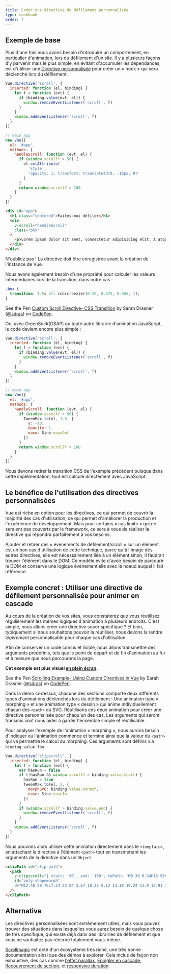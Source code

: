 ```yaml
---
title: Créer une directive de défilement personnalisée
type: cookbook
order: 7
---
```


## Exemple de base

Plus d'une fois nous avons besoin d'introduire un comportement, en particulier d'animation, lors du défilement d'un site. Il y a plusieurs façons d'y parvenir mais le plus simple, en évitant d'accumuler les dépendances, est d'utiliser une [Directive personnalisée](/v2/guide/custom-directive.html) pour créer un « hook » qui sera déclenché lors du défilement.

```js
Vue.directive('scroll', {
  inserted: function (el, binding) {
    let f = function (evt) {
      if (binding.value(evt, el)) {
        window.removeEventListener('scroll', f)
      }
    }
    window.addEventListener('scroll', f)
  }
})

// main app
new Vue({
  el: '#app',
  methods: {
    handleScroll: function (evt, el) {
      if (window.scrollY > 50) {
        el.setAttribute(
          'style',
          'opacity: 1; transform: translate3d(0, -10px, 0)'
        )
      }
      return window.scrollY > 100
    }
  }
})
```

```html
<div id="app">
  <h1 class="centered">Faites-moi défiler</h1>
  <div
    v-scroll="handleScroll"
    class="box"
  >
    <p>Lorem ipsum dolor sit amet, consectetur adipisicing elit. A atque amet harum aut ab veritatis earum porro praesentium ut corporis. Quasi provident dolorem officia iure fugiat, eius mollitia sequi quisquam.</p>
  </div>
</div>
```

<p class="tip">N'oubliez pas ! La directive doit être enregistrée avant la création de l'instance de Vue.</p>

Nous avons également besoin d'une propriété pour calculer les valeurs intermédiaires lors de la transition, dans notre cas :

```css
.box {
  transition: 1.5s all cubic-bezier(0.39, 0.575, 0.565, 1);
}
```

<p data-height="450" data-theme-id="5162" data-slug-hash="983220ed949ac670dff96bdcaf9d3338" data-default-tab="result" data-user="sdras" data-embed-version="2" data-pen-title="Custom Scroll Directive- CSS Transition" class="codepen">See the Pen <a href="https://codepen.io/sdras/pen/983220ed949ac670dff96bdcaf9d3338/">Custom Scroll Directive- CSS Transition</a> by Sarah Drasner (<a href="https://codepen.io/sdras">@sdras</a>) on <a href="https://codepen.io">CodePen</a>.</p>
<script async src="https://static.codepen.io/assets/embed/ei.js"></script>

Ou, avec GreenSock(GSAP) ou toute autre librairie d'animation JavaScript, le code devient encore plus simple :

```js
Vue.directive('scroll', {
  inserted: function (el, binding) {
    let f = function (evt) {
      if (binding.value(evt, el)) {
        window.removeEventListener('scroll', f)
      }
    }
    window.addEventListener('scroll', f)
  }
})

// main app
new Vue({
  el: '#app',
  methods: {
    handleScroll: function (evt, el) {
      if (window.scrollY > 50) {
        TweenMax.to(el, 1.5, {
          y: -10,
          opacity: 1,
          ease: Sine.easeOut
        })
      }
      return window.scrollY > 100
    }
  }
})
```

Nous devons retirer la transition CSS de l'exemple précédent puisque dans cette implémentation, tout est calculé directement avec JavaScript.

## Le bénéfice de l'utilisation des directives personnalisées

Vue est riche en option pour les directives, ce qui permet de couvrir la majorité des cas d'utilisation, ce qui permet d'améliorer la production et l'expérience de développement. Mais pour certains « cas limite » qui ne seraient pas couverts par le framework, ce sera à vous de réaliser la directive qui répondra parfaitement à vos besoins.

Ajouter et retirer des « évènements de défilement/scroll » sur un élément est un bon cas d'utilisation de cette technique, parce qu'à l'image des autres directives, elle est nécessairement liée à un élément sinon, il faudrait trouver l'élément dans le DOM. Ce modèle évite d'avoir besoin de parcourir le DOM et conserve une logique évènementielle avec le noeud auquel il fait référence.

## Exemple concret : Utiliser une directive de défilement personnalisée pour animer en cascade

Au cours de la création de vos sites, vous constaterez que vous réutilisez régulièrement les mêmes logiques d'animation à plusieurs endroits. C'est simple, nous allons créer une directive super spécifique ? Et bien, typiquement si nous souhaitons pouvoir la réutiliser, nous devons la rendre _légèrement_ personnalisable pour chaque cas d'utilisation.

Afin de conserver un code concis et lisible, nous allons transmettre des arguments prédéfinis, tels que le point de départ et de fin d'animation au fur et à mesure que nous parcourons la page.

**Cet exemple est plus visuel [en plein écran](https://s.codepen.io/sdras/debug/078c19f5b3ed7f7d28584da450296cd0).**

<p data-height="500" data-theme-id="5162" data-slug-hash="c8c55e3e0bba997350551dd747119100" data-default-tab="result" data-user="sdras" data-embed-version="2" data-pen-title="Scrolling Example- Using Custom Directives in Vue" class="codepen">See the Pen <a href="https://codepen.io/sdras/pen/c8c55e3e0bba997350551dd747119100/">Scrolling Example- Using Custom Directives in Vue</a> by Sarah Drasner (<a href="https://codepen.io/sdras">@sdras</a>) on <a href="https://codepen.io">CodePen</a>.</p>
<script async src="https://static.codepen.io/assets/embed/ei.js"></script>

Dans la démo ci-dessus, chacune des sections comporte deux différents types d'animations déclenchés lors du défilement : Une animation type « morphing » et une animation type « dessin » qui anime individuellement chacun des `<path>` du SVG. Réutilisons ces deux animation pour créer une directive personnalisée pour chaqu'un des cas. Les arguments qui seront transmis vont nous aider à garder l'ensemble simple et réutilisable.

Pour analyser l'exemple de l'animation « morphing », nous aurons besoin d'indiquer ou l'animation commence et termine ainsi que la valeur du `<path>` qui va permettre le calcul du morphing. Ces arguments sont définis via `binding.value.foo` :

```js
Vue.directive('clipscroll', {
  inserted: function (el, binding) {
    let f = function (evt) {
      var hasRun = false
      if (!hasRun && window.scrollY > binding.value.start) {
        hasRun = true
        TweenMax.to(el, 2, {
          morphSVG: binding.value.toPath,
          ease: Sine.easeIn
        })
      }
      if (window.scrollY > binding.value.end) {
        window.removeEventListener('scroll', f)
      }
    }
    window.addEventListener('scroll', f)
  }
})
```

Nous pouvons alors utiliser cette animation directement dans le `<template>`, en attachant la directive à l'élément `<path>` tout en transmettant les arguments de la directive dans un `Object`

```html
<clipPath id="clip-path">
  <path
    v-clipscroll="{ start: '50', end: '100', toPath: 'M0.39 0.34H15.99V22.44H0.39z' }"
    id="poly-shapemorph"
    d="M12.46 20.76L7.34 22.04 3.67 18.25 5.12 13.18 10.24 11.9 13.91 15.69 12.46 20.76z"
  />
</clipPath>
```

## Alternative

Les directives personnalisées sont extrêmement utiles, mais vous pouvez trouver des situations dans lesquelles vous aurez besoin de quelque chose de très spécifique, qui existe déjà dans des librairies de défilement et que vous ne souhaitez pas réécrire totalement vous-même.  

[Scrollmagic](http://scrollmagic.io/) est doté d'un écosysteme très riche, une très bonne documentation ainsi que des démos à explorer. Cela inclus de façon non exhaustive, des cas comme [l'effet parallax](http://scrollmagic.io/examples/advanced/parallax_scrolling.html), [Épingler en cascade](http://scrollmagic.io/examples/expert/cascading_pins.html), [Recouvrement de section](http://scrollmagic.io/examples/basic/section_wipes_natural.html), et [responsive duration](http://scrollmagic.io/examples/basic/responsive_duration.html).
